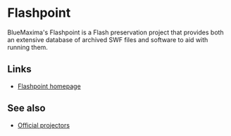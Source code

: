# Flashpoint

BlueMaxima's Flashpoint is a Flash preservation project that provides both an extensive database of archived SWF files and software to aid with running them.

## Links

- [Flashpoint homepage](https://bluemaxima.org/flashpoint/)

## See also

- [Official projectors](projector.md)